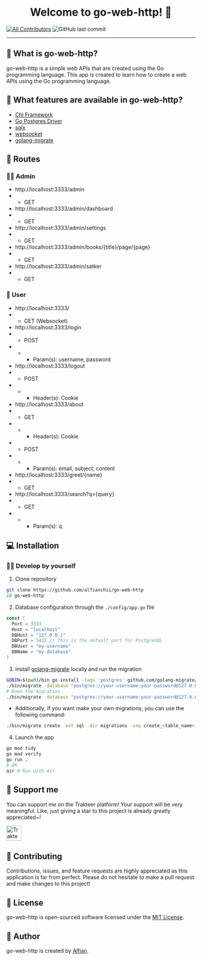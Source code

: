 <h1 align="center">Welcome to go-web-http! 👋</h1>

[![All Contributors](https://img.shields.io/github/contributors/alfianchii/go-web-http)](https://github.com/alfianchii/go-web-http/graphs/contributors)
![GitHub last commit](https://img.shields.io/github/last-commit/alfianchii/go-web-http)

---

<h2 id="about">🤔 What is go-web-http?</h2>

<p>go-web-http is a simple web APIs that are created using the Go programming language. This app is created to learn how to create a web APIs using the Go programming language.</p>

<h2 id="features">🤨 What features are available in go-web-http?</h2>

-   [Chi Framework](https://github.com/go-chi/chi)
-   [Go Postgres Driver](https://github.com/lib/pq)
-   [sqlx](https://github.com/jmoiron/sqlx)
-   [websocket](https://github.com/gorilla/websocket)
-   [golang-migrate](https://github.com/gorilla/websocket)

<h2 id="routes">👤 Routes</h2>

### 👨‍🏫 Admin

-   http://localhost:3333/admin
- - GET
-   http://localhost:3333/admin/dashboard
- - GET
-   http://localhost:3333/admin/settings
- - GET
-   http://localhost:3333/admin/books/{title}/page/{page}
- - GET
-   http://localhost:3333/admin/satker
- - GET

### 🧗 User

-   http://localhost:3333/
- - GET (Websocket)
-   http://localhost:3333/login
- - POST
- - - Param(s): username, password
-   http://localhost:3333/logout
- - POST
- - - Header(s): Cookie
-   http://localhost:3333/about
- - GET
- - - Header(s): Cookie
- - POST
- - - Param(s): email, subject, content
-   http://localhost:3333/greet/{name}
- - GET
-   http://localhost:3333/search?q={query}
- - GET
- - - Param(s): q

<h2 id="installation">💻 Installation</h2>

<h3 id="develop-yourself">🏃‍♂️ Develop by yourself</h3>

1. Clone repository

```bash
git clone https://github.com/alfianchii/go-web-http
cd go-web-http
```

2. Database configuration through the `./config/app.go` file
```go
const (
  Port = 3333
  Host = "localhost"
  DBHost = "127.0.0.1"
  DBPort = 5432 // This is the default port for PostgreSQL
  DBUser = "my-username"
  DBName = "my-database"
)
```

3. Install [golang-migrate](https://github.com/gorilla/websocket) locally and run the migration
```bash
GOBIN=$(pwd)/bin go install -tags 'postgres' github.com/golang-migrate/migrate/v4/cmd/migrate@latest
./bin/migrate -database "postgres://your-username:your-password@127.0.0.1:5432/your_database?sslmode=disable" -path ./migrations up
# Down the migration
./bin/migrate -database "postgres://your-username:your-password@127.0.0.1:5432/your_database?sslmode=disable" -path ./migrations down
```

- Additionally, if you want make your own migrations, you can use the following command:
```bash
./bin/migrate create -ext sql -dir migrations -seq create_<table_name>
```

4. Launch the app
```bash
go mod tidy
go mod verify
go run .
# OR
air # Run with Air
```

<h2 id="support">💌 Support me</h2>

<p>You can support me on the Trakteer platform! Your support will be very meaningful. Like, just giving a star to this project is already greatly appreciated~!</p>

<a href="https://trakteer.id/alfianchii/tip" target="_blank"><img id="wse-buttons-preview" src="https://cdn.trakteer.id/images/embed/trbtn-red-5.png" height="40" style="border:0px;height:40px;" alt="Trakteer Me"></a>

<h2 id="contribution">🤝 Contributing</h2>

<p>Contributions, issues, and feature requests are highly appreciated as this application is far from perfect. Please do not hesitate to make a pull request and make changes to this project!</p>

<h2 id="license">📝 License</h2>

go-web-http is open-sourced software licensed under the [MIT License](./LICENSE).

<h2 id="author">🧍 Author</h2>

<p>go-web-http is created by <a href="https://instagram.com/alfianchii">Alfian</a>.</p>

